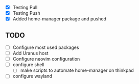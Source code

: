 - [X] Testing Pull
- [X] Testing Push 
- [X] Added home-manager package and pushed
## TODO 
- [ ] Configure most used packages
- [ ] Add Uranus host
- [ ] Configure neovim configuration
- [ ] configure shell
    - [ ] make scripts to automate home-manager on thinkpad
- [ ] configure wayland 
